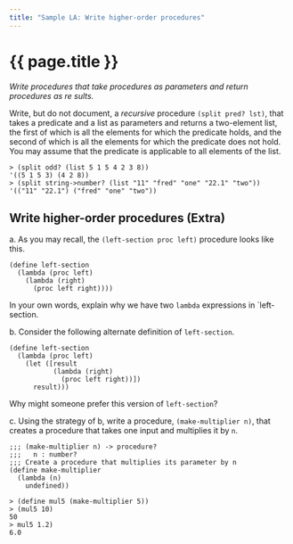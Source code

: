 ```yaml
---
title: "Sample LA: Write higher-order procedures"
---
```

# {{ page.title }}

_Write procedures that take procedures as parameters and return procedures as re
sults._

Write, but do not document, a *recursive* procedure `(split pred? lst)`,
that takes a predicate and a list as parameters and returns a two-element
list, the first of which is all the elements for which the predicate
holds, and the second of which is all the elements for which the
predicate does not hold.  You may assume that the predicate is
applicable to all elements of the list.

```
> (split odd? (list 5 1 5 4 2 3 8))
'((5 1 5 3) (4 2 8))
> (split string->number? (list "11" "fred" "one" "22.1" "two"))
'(("11" "22.1") ("fred" "one" "two"))
```

## Write higher-order procedures (Extra)

a. As you may recall, the `(left-section proc left)` procedure looks 
like this.

```racket
(define left-section
  (lambda (proc left)
    (lambda (right)
      (proc left right))))
```

In your own words, explain why we have two `lambda` expressions
in `left-section.

b. Consider the following alternate definition of `left-section`.

```racket
(define left-section
  (lambda (proc left)
    (let ([result
           (lambda (right) 
             (proc left right))])
      result)))
```

Why might someone prefer this version of `left-section`?

c. Using the strategy of b, write a procedure, `(make-multiplier n)`,
that creates a procedure that takes one input and multiplies it by `n`.

```
;;; (make-multiplier n) -> procedure?
;;;   n : number?
;;; Create a procedure that multiplies its parameter by n
(define make-multiplier
  (lambda (n)
    undefined))
```

```
> (define mul5 (make-multiplier 5))
> (mul5 10)
50
> mul5 1.2)
6.0
```


